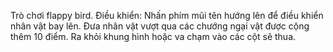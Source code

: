 Trò chơi flappy bird.
Điều khiển: Nhấn phím mũi tên hướng lên để điều khiển nhân vật bay lên.
Đưa nhân vật vượt qua các chướng ngại vật được cộng thêm 10 điểm.
Ra khỏi khung hình hoặc va chạm vào các cột sẽ thua.

